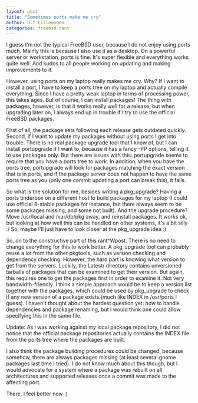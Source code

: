 ```yaml
---
layout: post
title: "Sometimes ports make me cry"
author: Ulf Lilleengen
categories: freebsd rant
---
```

I guess I'm not the typical FreeBSD user, because I do not enjoy using ports
much. Mainly this is because I also use it as a desktop. On a powerful server or
workstation, ports is fine. It's super flexible and everything works quite
well. And kudos to all people working on updating and making improvements to it.

However, using ports on my laptop really makes me cry. Why? If I want to install
a port, I have to keep a ports tree on my laptop and actually compile
everything. Since I have a pretty weak laptop in terms of processing power, this
takes ages. But of course, I can install packages! The thing with packages,
however, is that it works really well for a release, but when upgrading later
on, I always end up in trouble if I try to use the official FreeBSD packages.

First of all, the package sets following each release gets outdated quickly.
Second, if I want to update my packages without using ports I get into trouble.
There is no real package upgrade tool that I know of, but I can install
portupgrade if I want to, because it has a fancy -PP options, telling it to use
packages only. But there are issues with this: portupgrade seems to require that
you have a ports tree to work. In addition, when you have the ports tree,
portupgrade will look for packages matching the exact version that is in ports,
and if the package server does not happen to have the same ports tree as you
(only one commit updating a port can break this), it fails.

So what is the solution for me, besides writing a pkg_upgrade? Having a ports
tinderbox on a different host to build packages for my laptop (I could use
official 8-stable packages for instance, but there always seem to be some
packages missing, and some not built). And the upgrade procedure? Move
/usr/local and /var/db/pkg away, and reinstall packages. It works ok, but
looking at how well this can be handled on other systems, it's a bit silly :/
So, maybe I'll just have to look closer at the pkg_upgrade idea :)

So, on to the constructive part of this rant^Wpost. There is no need to change
everything for this to work better. A pkg_upgrade tool can probably reuse a lot
from the other pkgtools, such as version checking and dependency checking.
However, the hard part is knowing what version to get from the servers. Luckily,
the Latest/ directory contains unversioned tarballs of packages that can be
examined to get their version. But again, this requires one to get the packages
first in order to examine it. Not very bandwidth-friendly.  I think a simple 
approach would be to keep a version list together with the packages, which could
be used by pkg_upgrade to check if any new version of a package exists (much
like INDEX in /usr/ports I guess). I haven't thought about the hardest question
yet: how to handle dependencies and package renaming, but I would think one
could allow specifying this in the same file.

Update: As i was working against my local package repository, I did not notice
that the official package repositories actually contains the INDEX file from the
ports tree where the packages are built.

I also think the package building procedures could be changed, because somehow,
there are always packages missing (at least several gnome packages last time I
tried). I do not know much about this though, but I would advocate for a system
where a package was rebuilt on all architectures and supported releases once a
commit was made to the affecting port.

There, I feel better now :)
